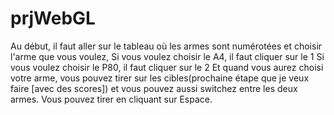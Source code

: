 # prjWebGL

Au début, il faut aller sur le tableau où les armes sont numérotées et choisir l'arme que vous voulez, 
Si vous voulez choisir le A4, il faut cliquer sur le 1
Si vous voulez choisir le P80, il faut cliquer sur le 2
Et quand vous aurez choisi votre arme, vous pouvez tirer sur les cibles(prochaine étape que je veux faire [avec des scores]) et vous pouvez aussi switchez entre les deux armes.
Vous pouvez tirer en cliquant sur Espace.